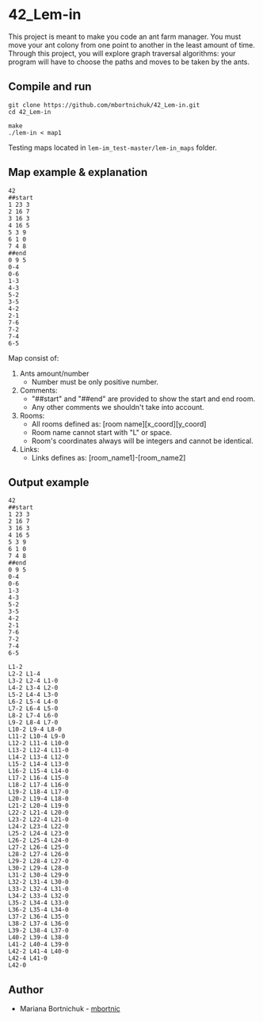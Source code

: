 # 42_Lem-in
This project is meant to make you code an ant farm manager. You must move your ant colony from one point to another in the least amount of time. Through this project, you will explore graph traversal algorithms: your program will have to choose the paths and moves to be taken by the ants.

## Compile and run
```
git clone https://github.com/mbortnichuk/42_Lem-in.git
cd 42_Lem-in
```
```
make
./lem-in < map1
```

Testing maps located in `lem-im_test-master/lem-in_maps` folder.

## Map example & explanation
```
42
##start
1 23 3
2 16 7
3 16 3
4 16 5
5 3 9
6 1 0
7 4 8
##end
0 9 5
0-4
0-6
1-3
4-3
5-2
3-5
4-2
2-1
7-6
7-2
7-4
6-5
```
Map consist of:
1. Ants amount/number
     - Number must be only positive number.
2. Comments: 
     - "##start" and "##end" are provided to show the start and end room.
     - Any other comments we shouldn't take into account.
3. Rooms:
     - All rooms defined as: [room name][x_coord][y_coord]
     - Room name cannot start with "L" or space.
     - Room's coordinates always will be integers and cannot be identical.
4. Links:
     - Links defines as: [room_name1]-[room_name2]

## Output example
```
42
##start
1 23 3
2 16 7
3 16 3
4 16 5
5 3 9
6 1 0
7 4 8
##end
0 9 5
0-4
0-6
1-3
4-3
5-2
3-5
4-2
2-1
7-6
7-2
7-4
6-5

L1-2
L2-2 L1-4
L3-2 L2-4 L1-0
L4-2 L3-4 L2-0
L5-2 L4-4 L3-0
L6-2 L5-4 L4-0
L7-2 L6-4 L5-0
L8-2 L7-4 L6-0
L9-2 L8-4 L7-0
L10-2 L9-4 L8-0
L11-2 L10-4 L9-0
L12-2 L11-4 L10-0
L13-2 L12-4 L11-0
L14-2 L13-4 L12-0
L15-2 L14-4 L13-0
L16-2 L15-4 L14-0
L17-2 L16-4 L15-0
L18-2 L17-4 L16-0
L19-2 L18-4 L17-0
L20-2 L19-4 L18-0
L21-2 L20-4 L19-0
L22-2 L21-4 L20-0
L23-2 L22-4 L21-0
L24-2 L23-4 L22-0
L25-2 L24-4 L23-0
L26-2 L25-4 L24-0
L27-2 L26-4 L25-0
L28-2 L27-4 L26-0
L29-2 L28-4 L27-0
L30-2 L29-4 L28-0
L31-2 L30-4 L29-0
L32-2 L31-4 L30-0
L33-2 L32-4 L31-0
L34-2 L33-4 L32-0
L35-2 L34-4 L33-0
L36-2 L35-4 L34-0
L37-2 L36-4 L35-0
L38-2 L37-4 L36-0
L39-2 L38-4 L37-0
L40-2 L39-4 L38-0
L41-2 L40-4 L39-0
L42-2 L41-4 L40-0
L42-4 L41-0
L42-0
```

## Author
- Mariana Bortnichuk - [mbortnic](https://github.com/mbortnichuk "mbortnic")
